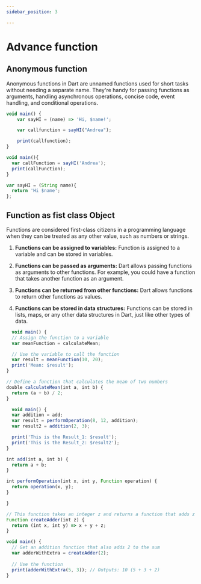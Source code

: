 ```yaml
---
sidebar_position: 3

---
```


# Advance  function 


## Anonymous function 



Anonymous functions in Dart are unnamed functions used for short tasks without needing a separate name. They're handy for passing functions as arguments, handling asynchronous operations, concise code, event handling, and conditional operations.


```javascript
void main() {
    var sayHI = (name) => 'Hi, $name!';

    var callfunction = sayHI("Andrea");

    print(callfunction);
}
```

```javascript
void main(){
  var callFunction = sayHI('Andrea');
  print(callFunction);
}

var sayHI = (String name){
  return 'Hi $name';
};


```

## Function as fist class Object

Functions are considered first-class citizens in a programming language when they can be treated as any other value, such as numbers or strings. 

1. **Functions can be assigned to variables:** Function is assigned to a variable and can be stored in variables.

2. **Functions can be passed as arguments:** Dart allows passing functions as arguments to other functions. For example, you could have a function that takes another function as an argument.

3. **Functions can be returned from other functions:** Dart allows functions to return other functions as values.

4. **Functions can be stored in data structures:** Functions can be stored in lists, maps, or any other data structures in Dart, just like other types of data.



```javascript title="Functions can be assigned to variables"
  void main() {
  // Assign the function to a variable
  var meanFunction = calculateMean;

  // Use the variable to call the function
  var result = meanFunction(10, 20);
  print('Mean: $result');
}

// Define a function that calculates the mean of two numbers
double calculateMean(int a, int b) {
  return (a + b) / 2;
}
```

```javascript title="Functions can be passed as arguments:"
  void main() {
  var addition = add;
  var result = performOperation(8, 12, addition);
  var result2 = addition(2, 3);

  print('This is the Result_1: $result');
  print('This is the Result_2: $result2');
}

int add(int a, int b) {
  return a + b;
}

int performOperation(int x, int y, Function operation) {
  return operation(x, y);
}

}
```



```javascript title="Functions can be returned from other functions"
// This function takes an integer z and returns a function that adds z to the sum of two integers
Function createAdder(int z) {
  return (int x, int y) => x + y + z;
}

void main() {
  // Get an addition function that also adds 2 to the sum
  var adderWithExtra = createAdder(2);
  
  // Use the function
  print(adderWithExtra(5, 3)); // Outputs: 10 (5 + 3 + 2)
}


```